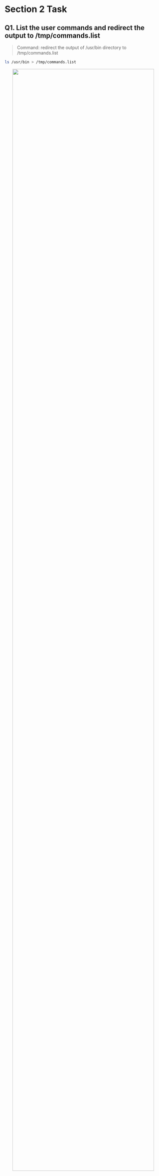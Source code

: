 # Section 2 Task

## Q1. List the user commands and redirect the output to /tmp/commands.list

> Command: redirect the output of /usr/bin directory to /tmp/commands.list

```bash
ls /usr/bin > /tmp/commands.list
```
<p align='center'>
<img width="95%" src="./images/q1_p1.png"/>
</p> 

<p align='center'>
<img width="95%" src="./images/q1_p2.png"/>
</p> 

## Q2. Edit in your profile to display date at login and change your prompt permanently.

<p align='center'>
<img width="95%" src="./images/q2_p1.png"/>
</p> 

<p align='center'>
<img width="95%" src="./images/q2_p2.png"/>
</p> 

## Q3. What is the command to count the word in a file or number of file in directory. (a. Count the number of user commands)


> Use the wc (word count) command.

<p align='center'>
<img width="95%" src="./images/wc_man.png"/>
</p> 


> Example : 
```bash
wc -w man_wc.txt 
```
<p align='center'>
<img width="95%" src="./images/wc_man_1.png"/>
</p> 

> Count the Number of User Commands

```bash
ls /usr/bin | wc -l
```

<p align='center'>
<img width="95%" src="./images/count_cmd.png"/>
</p> 

## Q4. What happens if you execute:

- a. cat filename1 | cat filename2

<p align='center'>
<img width="60%" src="./images/q4_p1.png"/>
</p> 
> The pipe (|) sends the output of one command as the input to another, but in *cat filename1 | cat filename2* example, the second cat command doesn't use the piped input correctly, instead reading the contents of filename2. So, the result is the contents of filename2 being displayed, not the combined content of both files.

- b. ls | rm

<p align='center'>
<img width="60%" src="./images/q4_p2.png"/>
</p> 

- c. ls /etc/passwd | wc -l
<p align='center'>
<img width="60%" src="./images/q4_p3.png"/>
</p> 

> the output of ls /etc/passwd is just the file name, the result of wc -l will be 1

## Q5. Write a command to search for all files on the system that, its name is “.profile”.

> Command:

```bash
sudo find / -name .profile
```
<p align='center'>
<img width="60%" src="./images/q5.png"/>
</p> 

## Q6. List the inode numbers of /, /etc, /etc/hosts.
<p align='center'>
<img width="60%" src="./images/q6_p1.png"/>
</p> 
<p align='center'>
<img width="60%" src="./images/q6_p2.png"/>
</p> 

## Q7. Create a symbolic link of /etc/passwd in /boot.

<p align='center'>
<img width="60%" src="./images/q7_p1.png"/>
</p> 

## Q8. Create a hard link of /etc/passwd in /boot. Could you? Why?

<p align='center'>
<img width="60%" src="./images/q7.png"/>
</p> 

> It work perfect, Why?
- Hard links must be created within the same file system, 
in my case the /etc and /boot are on the same partition.


## Q9. Echo \ it will jump to the next line, and will print >Notice the prompt ”>” what is that? and how can you change it from “>” to “:”.

<p align='center'>
<img width="60%" src="./images/q9_p1.png"/>
</p> 

<p align='center'>
<img width="60%" src="./images/q9_p2.png"/>
</p> 

<p align='center'>
<img width="60%" src="./images/q9_p3.png"/>
</p> 

> NOTE: 
- The primary prompt (PS1) is what you see for a new command line (default is $ or # for root).
- The secondary prompt (PS2) appears when the shell expects more input to complete a command.


